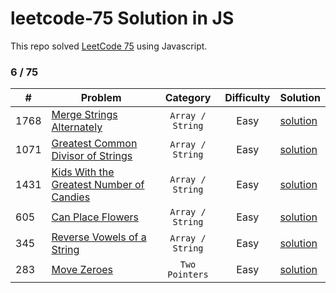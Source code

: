 # leetcode-75 Solution in JS
This repo solved [LeetCode 75](https://leetcode.com/studyplan/leetcode-75/) using Javascript.

### 6 / 75

| # | Problem | Category | Difficulty | Solution |
| -- | -- | :-: | :-: | ---------- |
1768 | [Merge Strings Alternately](https://leetcode.com/problems/merge-strings-alternately/description/?envType=study-plan-v2&envId=leetcode-75) | `Array / String` | Easy | [solution](https://github.com/abedelaziz-kharobi/leetcode-75/blob/main/Array-String/1768-merge-strings-alternately.js) |
1071 | [Greatest Common Divisor of Strings](https://leetcode.com/problems/greatest-common-divisor-of-strings/description/?envType=study-plan-v2&envId=leetcode-75) | `Array / String` | Easy | [solution](https://github.com/abedelaziz-kharobi/leetcode-75/blob/main/Array-String/1071-greatest-common-divisor-of-strings.js) |
1431 | [Kids With the Greatest Number of Candies](https://leetcode.com/problems/kids-with-the-greatest-number-of-candies/description/?envType=study-plan-v2&envId=leetcode-75) | `Array / String` | Easy | [solution](https://github.com/abedelaziz-kharobi/leetcode-75/blob/main/Array-String/1431-kids-with-the-greatest-number-of-candies.JS) |
605 | [Can Place Flowers](https://leetcode.com/problems/can-place-flowers/description/?envType=study-plan-v2&envId=leetcode-75) | `Array / String` | Easy | [solution](https://github.com/abedelaziz-kharobi/leetcode-75/blob/main/Array-String/605-can-place-flowers.js) |
345 | [Reverse Vowels of a String](https://leetcode.com/problems/reverse-vowels-of-a-string/submissions/1308176020/?envType=study-plan-v2&envId=leetcode-75) | `Array / String` | Easy | [solution](https://github.com/abedelaziz-kharobi/leetcode-75/blob/main/Array-String/345-reverse-vowels-of-a-string.js) |
283 | [Move Zeroes](https://leetcode.com/problems/move-zeroes/description/?envType=study-plan-v2&envId=leetcode-75) | `Two Pointers` | Easy | [solution](https://github.com/abedelaziz-kharobi/leetcode-75/blob/main/Two%20Pointers/283-move-zeroes.js) |

